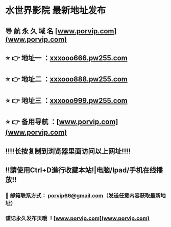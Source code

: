 # 水世界影院 最新地址发布 
## 导 航 永 久 域 名 [www.porvip.com](www.porvip.com)
## ⭐️ 👉 地址一 ：[xxxooo666.pw255.com](map.baidu.com)
## ⭐️ 👉 地址二 ：[xxxooo888.pw255.com](xxxooo888.pw255.com)
## ⭐️ 👉 地址三 ：[xxxooo999.pw255.com](xxxooo999.pw255.com)
## ⭐️ 👉 备用导航 ：[www.porvip.com](www.porvip.com)
## ‼️‼️长按复制到浏览器里面访问以上网址‼️‼️
## ‼️請使用Ctrl+D進行收藏本站!|电脑/Ipad/手机在线播放‼️
### 📧 邮箱联系方式： <porvip66@gmail.com>（发送任意内容获取最新地址）
### 谨记永久发布页哦 ！[www.porvip.com](www.porvip.com)
